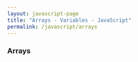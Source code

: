 ```yaml
---
layout: javascript-page
title: "Arrays - Variables - JavaScript"
permalink: /javascript/arrays
---
```


### Arrays
